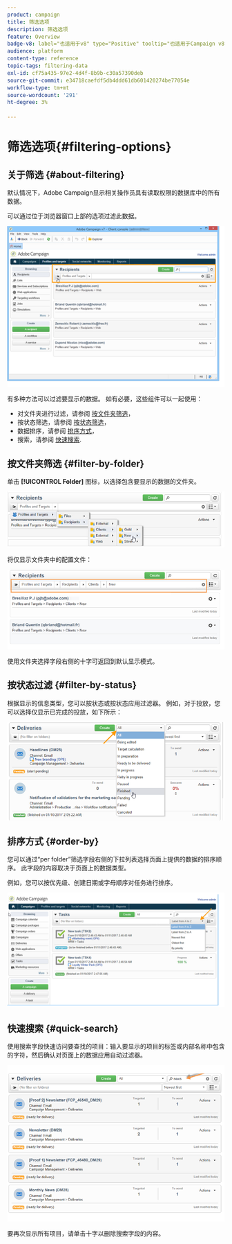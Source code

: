```yaml
---
product: campaign
title: 筛选选项
description: 筛选选项
feature: Overview
badge-v8: label="也适用于v8" type="Positive" tooltip="也适用于Campaign v8"
audience: platform
content-type: reference
topic-tags: filtering-data
exl-id: cf75a435-97e2-4d4f-8b9b-c30a57390deb
source-git-commit: e34718caefdf5db4ddd61db601420274be77054e
workflow-type: tm+mt
source-wordcount: '291'
ht-degree: 3%

---
```


# 筛选选项{#filtering-options}



## 关于筛选 {#about-filtering}

默认情况下，Adobe Campaign显示相关操作员具有读取权限的数据库中的所有数据。

可以通过位于浏览器窗口上部的选项过滤此数据。

![](assets/filter_web_zone.png)

有多种方法可以过滤要显示的数据。 如有必要，这些组件可以一起使用：

* 对文件夹进行过滤，请参阅 [按文件夹筛选](#filter-by-folder)，
* 按状态筛选，请参阅 [按状态筛选](#filter-by-status)，
* 数据排序，请参阅 [排序方式](#order-by)，
* 搜索，请参阅 [快速搜索](#quick-search).

## 按文件夹筛选 {#filter-by-folder}

单击 **[!UICONTROL Folder]** 图标，以选择包含要显示的数据的文件夹。

![](assets/filter_web_select_folder.png)

将仅显示文件夹中的配置文件：

![](assets/filter_web_folder_display.png)

使用文件夹选择字段右侧的十字可返回到默认显示模式。

## 按状态过滤 {#filter-by-status}

根据显示的信息类型，您可以按状态或按状态应用过滤器。 例如，对于投放，您可以选择仅显示已完成的投放，如下所示：

![](assets/d_ncs_user_interface_filter_delivery.png)

## 排序方式 {#order-by}

您可以通过“per folder”筛选字段右侧的下拉列表选择页面上提供的数据的排序顺序。 此字段的内容取决于页面上的数据类型。

例如，您可以按优先级、创建日期或字母顺序对任务进行排序。

![](assets/order_data_sample.png)

## 快速搜索 {#quick-search}

使用搜索字段快速访问要查找的项目：输入要显示的项目的标签或内部名称中包含的字符，然后确认对页面上的数据应用自动过滤器。

![](assets/d_ncs_user_interface_filter_search.png)

要再次显示所有项目，请单击十字以删除搜索字段的内容。

